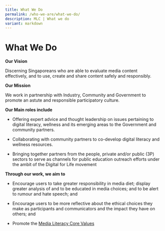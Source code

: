```yaml
---
title: What We Do
permalink: /who-we-are/what-we-do/
description: MLC | What we do
variant: markdown
---
```

# What We Do

**Our Vision**

Discerning Singaporeans who are able to evaluate media content effectively, and to use, create and share content safely and responsibly.


**Our Mission**

We work in partnership with Industry, Community and Government to promote an astute and responsible participatory culture.


**Our Main roles include**

*   Offering expert advice and thought leadership on issues pertaining to digital literacy, wellness and its emerging areas to the Government and community partners.
    
*   Collaborating with community partners to co-develop digital literacy and wellness resources.

*   Bringing together partners from the people, private and/or public (3P) sectors to serve as channels for public education outreach efforts under the ambit of the Digital for Life movement
    

**Through our work, we aim to**

*   Encourage users to take greater responsibility in media diet; display greater analysis of and to be educated in media choices; and to be alert to rumour and hate speech; and
    
*   Encourage users to be more reflective about the ethical choices they make as participants and communicators and the impact they have on others; and
    
*   Promote the [Media Literacy Core Values](https://www.mlc.sg/who-we-are/what-we-believe-in/)
